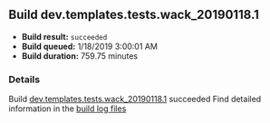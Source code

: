 ## Build dev.templates.tests.wack_20190118.1
- **Build result:** `succeeded`
- **Build queued:** 1/18/2019 3:00:01 AM
- **Build duration:** 759.75 minutes
### Details
Build [dev.templates.tests.wack_20190118.1](https://winappstudio.visualstudio.com/web/build.aspx?pcguid=a4ef43be-68ce-4195-a619-079b4d9834c2&builduri=vstfs%3a%2f%2f%2fBuild%2fBuild%2f26904) succeeded
Find detailed information in the [build log files](https://uwpctdiags.blob.core.windows.net/buildlogs/dev.templates.tests.wack_20190118.1_logs.zip)
